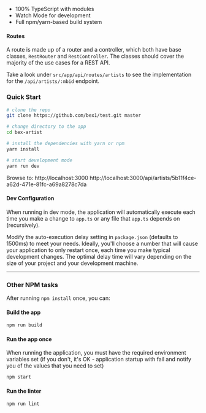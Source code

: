 

* 100% TypeScript with modules
* Watch Mode for development
* Full npm/yarn-based build system

#### Routes

A route is made up of a router and a controller, which both have base classes, `RestRouter` and `RestController`. The classes should cover the majority of the use cases for a REST API.

Take a look under `src/app/api/routes/artists` to see the implementation for the `/api/artists/:mbid` endpoint.

### Quick Start

```sh
# clone the repo
git clone https://github.com/bex1/test.git master

# change directory to the app
cd bex-artist

# install the dependencies with yarn or npm
yarn install

# start development mode
yarn run dev
```

Browse to:
http://localhost:3000
http://localhost:3000/api/artists/5b11f4ce-a62d-471e-81fc-a69a8278c7da

#### Dev Configuration

When running in dev mode, the application will automatically execute each time you make a change to `app.ts` or any file that `app.ts` depends on (recursively).

Modify the auto-execution delay setting in `package.json` (defaults to 1500ms) to meet your needs. Ideally, you'll choose a number that will cause your application to only restart once, each time you make typical development changes. The optimal delay time will vary depending on the size of your project and your development machine.

-----

### Other NPM tasks

After running `npm install` once, you can:

#### Build the app

```sh
npm run build
```

#### Run the app once

When running the application, you must have the required environment variables set (if you don't, it's OK - application startup with fail and notify you of the values that you need to set)

```sh
npm start
```

#### Run the linter

```sh
npm run lint
```
